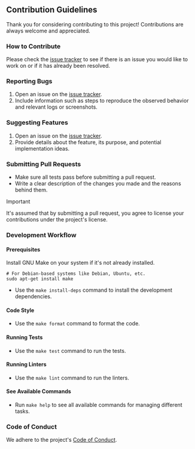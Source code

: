 ## Contribution Guidelines

Thank you for considering contributing to this project!
Contributions are always welcome and appreciated.

### How to Contribute

Please check the [issue tracker](https://github.com/habedi/element-0/issues) to see if there is an issue you
would like to work on or if it has already been resolved.

### Reporting Bugs

1. Open an issue on the [issue tracker](https://github.com/habedi/element-0/issues).
2. Include information such as steps to reproduce the observed behavior and relevant logs or screenshots.

### Suggesting Features

1. Open an issue on the [issue tracker](https://github.com/habedi/element-0/issues).
2. Provide details about the feature, its purpose, and potential implementation ideas.

### Submitting Pull Requests

- Make sure all tests pass before submitting a pull request.
- Write a clear description of the changes you made and the reasons behind them.

> [!IMPORTANT]
> It's assumed that by submitting a pull request, you agree to license your contributions under the project's license.

### Development Workflow

#### Prerequisites

Install GNU Make on your system if it's not already installed.

```shell
# For Debian-based systems like Debian, Ubuntu, etc.
sudo apt-get install make
```

- Use the `make install-deps` command to install the development dependencies.

#### Code Style

- Use the `make format` command to format the code.

#### Running Tests

- Use the `make test` command to run the tests.

#### Running Linters

- Use the `make lint` command to run the linters.

#### See Available Commands

- Run `make help` to see all available commands for managing different tasks.

### Code of Conduct

We adhere to the project's [Code of Conduct](CODE_OF_CONDUCT.md).
